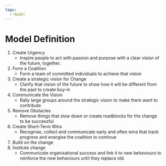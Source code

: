 ```yaml
---
tags:
  - Model
---
```

# Model Definition
1. Create Urgency
	* Inspire people to act with passion and purpose with a clear vision of the future, together.
2. Form a Coalition
	* Form a team of committed individuals to achieve that vision
3. Create a strategic vision for Change
	* Clarify that vision of the future to show how it will be different from the past to create buy-in
4. Communicate the Vision
	* Rally large groups around the strategic vision to make them want to contribute
5. Remove Obstacles 
	* Remove things that slow down or create roadblocks for the change to be successful
6. Create Short-Term Wins 
	* Recognise, collect and communicate early and often wins that track progress and energise the coalition to continue
7. Build on the change
8. Institute change 
	* Communicate organisational success and link it to new behaviours to reinforce the new behaviours until they replace old.
